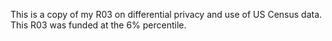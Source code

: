 This is a copy of my R03 on differential privacy and use of US Census data. This R03 was funded at the 6% percentile. 
